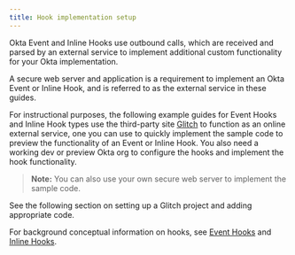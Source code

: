 ```yaml
---
title: Hook implementation setup
---
```


Okta Event and Inline Hooks use outbound calls, which are received and parsed by an external service to implement additional custom functionality for your Okta implementation.

A secure web server and application is a requirement to implement an Okta Event or Inline Hook, and is referred to as the external service in these guides.

For instructional purposes, the following example guides for Event Hooks and Inline Hook types use the third-party site [Glitch](https://glitch.com) to function as an online external service, one you can use to quickly implement the sample code to preview the functionality of an Event or Inline Hook. You also need a working dev or preview Okta org to configure the hooks and implement the hook functionality.

> **Note:** You can also use your own secure web server to implement the sample code.

See the following section on setting up a Glitch project and adding appropriate code.

For background conceptual information on hooks, see [Event Hooks](/docs/concepts/event-hooks/) and [Inline Hooks](/docs/concepts/inline-hooks/).

<NextSectionLink/>